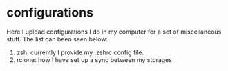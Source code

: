 # configurations
Here I upload configurations I do in my computer for a set of miscellaneous stuff. The list can been seen below:

1. zsh: currently I provide my .zshrc config file.
2. rclone: how I have set up a sync between my storages

